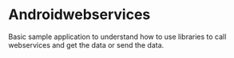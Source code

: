 # Androidwebservices
Basic sample application to understand how to use libraries to call webservices and get the data or send the data.
